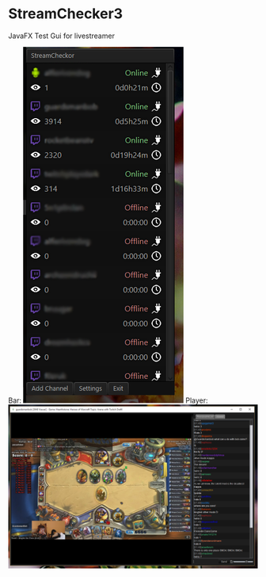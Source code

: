 # StreamChecker3
JavaFX Test Gui for livestreamer

Bar:
![Screenshot](https://raw.githubusercontent.com/Fozruk/StreamChecker3/implementVlcGui/bar.png)
Player:
![Screenshot](https://raw.githubusercontent.com/Fozruk/StreamChecker3/implementVlcGui/pic.PNG)


